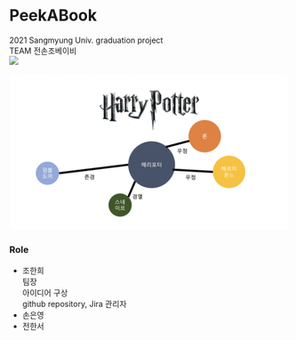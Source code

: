 # PeekABook  
2021 Sangmyung Univ. graduation project  
TEAM 전손조베이비  
  ![](https://github.com/seawavve/PeekABook/blob/main/Expected_value.png)
  <p align="center"><img src="Expected_value.png" width="500"></p> 
  
### Role
+ 조한희  
 팀장  
 아이디어 구상  
 github repository, Jira 관리자  
+ 손은영  
+ 전한서  
